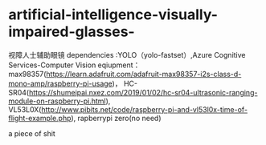 # artificial-intelligence-visually-impaired-glasses-
视障人士辅助眼镜
dependencies :YOLO（yolo-fastset）,Azure Cognitive Services-Computer Vision
eqiupment：max98357(https://learn.adafruit.com/adafruit-max98357-i2s-class-d-mono-amp/raspberry-pi-usage)，
            HC-SR04(https://shumeipai.nxez.com/2019/01/02/hc-sr04-ultrasonic-ranging-module-on-raspberry-pi.html),
            VL53L0X(http://www.pibits.net/code/raspberry-pi-and-vl53l0x-time-of-flight-example.php),
            rapberrypi zero(no need)

a piece of shit
